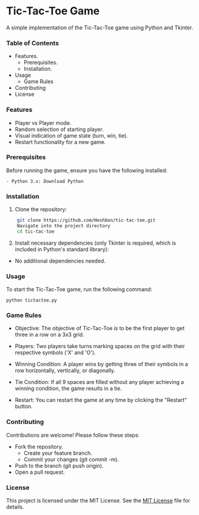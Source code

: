 # Tic-Tac-Toe Game

A simple implementation of the Tic-Tac-Toe game using Python and Tkinter.

### Table of Contents

- Features.
  - Prerequisites.
  - Installation.
- Usage
  - Game Rules
- Contributing
- License

### Features

- Player vs Player mode.
- Random selection of starting player.
- Visual indication of game state (turn, win, tie).
- Restart functionality for a new game.

### Prerequisites

Before running the game, ensure you have the following installed:

    - Python 3.x: Download Python

### Installation

1. Clone the repository:

```bash
    git clone https://github.com/Heshbon/tic-tac-toe.git
    Navigate into the project directory
    cd tic-tac-toe
```

2. Install necessary dependencies (only Tkinter is required, which is included in Python's standard library):

- No additional dependencies needed.

### Usage

To start the Tic-Tac-Toe game, run the following command:

    python tictactoe.py

### Game Rules

  - Objective: The objective of Tic-Tac-Toe is to be the first player to get three in a row on a 3x3 grid.
  
  - Players: Two players take turns marking spaces on the grid with their respective symbols ('X' and 'O').

  - Winning Condition: A player wins by getting three of their symbols in a row horizontally, vertically, or diagonally.

  - Tie Condition: If all 9 spaces are filled without any player achieving a winning condition, the game results in a tie.

  - Restart: You can restart the game at any time by clicking the "Restart" button.

### Contributing

Contributions are welcome! Please follow these steps:

  - Fork the repository.
    - Create your feature branch.
    - Commit your changes (git commit -m).
  - Push to the branch (git push origin).
  - Open a pull request.

### License

This project is licensed under the MIT License. See the [MIT License](https://opensource.org/licenses/MIT) file for details.

